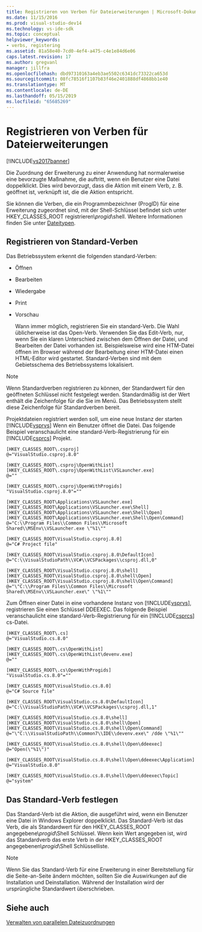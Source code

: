 ```yaml
---
title: Registrieren von Verben für Dateierweiterungen | Microsoft-Dokumentation
ms.date: 11/15/2016
ms.prod: visual-studio-dev14
ms.technology: vs-ide-sdk
ms.topic: conceptual
helpviewer_keywords:
- verbs, registering
ms.assetid: 81a58e40-7cd0-4ef4-a475-c4e1e84d6e06
caps.latest.revision: 17
ms.author: gregvanl
manager: jillfra
ms.openlocfilehash: dbd97310163a4eb3ae5502c6341dc73322ca653d
ms.sourcegitcommit: 08fc78516f1107b83f46e2401888df4868bb1e40
ms.translationtype: MT
ms.contentlocale: de-DE
ms.lasthandoff: 05/15/2019
ms.locfileid: "65685269"
---
```

# <a name="registering-verbs-for-file-name-extensions"></a>Registrieren von Verben für Dateierweiterungen
[!INCLUDE[vs2017banner](../includes/vs2017banner.md)]

Die Zuordnung der Erweiterung zu einer Anwendung hat normalerweise eine bevorzugte Maßnahme, die auftritt, wenn ein Benutzer eine Datei doppelklickt. Dies wird bevorzugt, dass die Aktion mit einem Verb, z. B. geöffnet ist, verknüpft ist, die die Aktion entspricht.  
  
 Sie können die Verben, die ein Programmbezeichner (ProgID) für eine Erweiterung zugeordnet sind, mit der Shell-Schlüssel befindet sich unter HKEY_CLASSES_ROOT registrieren\\*progid*\shell. Weitere Informationen finden Sie unter [Dateitypen](https://msdn.microsoft.com/library/windows/desktop/cc144148\(v=vs.85\).aspx).  
  
## <a name="registering-standard-verbs"></a>Registrieren von Standard-Verben  
 Das Betriebssystem erkennt die folgenden standard-Verben:  
  
- Öffnen  
  
- Bearbeiten  
  
- Wiedergabe  
  
- Print  
  
- Vorschau  
  
  Wann immer möglich, registrieren Sie ein standard-Verb. Die Wahl üblicherweise ist das Open-Verb. Verwenden Sie das Edit-Verb, nur, wenn Sie ein klaren Unterschied zwischen dem Öffnen der Datei, und Bearbeiten der Datei vorhanden ist. Beispielsweise wird eine HTM-Datei öffnen im Browser während der Bearbeitung einer HTM-Datei einen HTML-Editor wird gestartet. Standard-Verben sind mit dem Gebietsschema des Betriebssystems lokalisiert.  
  
> [!NOTE]
> Wenn Standardverben registrieren zu können, der Standardwert für den geöffneten Schlüssel nicht festgelegt werden. Standardmäßig ist der Wert enthält die Zeichenfolge für die Sie im Menü. Das Betriebssystem stellt diese Zeichenfolge für Standardverben bereit.  
  
 Projektdateien registriert werden soll, um eine neue Instanz der starten [!INCLUDE[vsprvs](../includes/vsprvs-md.md)] Wenn ein Benutzer öffnet die Datei. Das folgende Beispiel veranschaulicht eine standard-Verb-Registrierung für ein [!INCLUDE[csprcs](../includes/csprcs-md.md)] Projekt.  
  
```  
[HKEY_CLASSES_ROOT\.csproj]  
@="VisualStudio.csproj.8.0"  
  
[HKEY_CLASSES_ROOT\.csproj\OpenWithList]  
[HKEY_CLASSES_ROOT\.csproj\OpenWithList\VSLauncher.exe]  
@=""  
  
[HKEY_CLASSES_ROOT\.csproj\OpenWithProgids]  
"VisualStudio.csproj.8.0"=""  
  
[HKEY_CLASSES_ROOT\Applications\VSLauncher.exe]  
[HKEY_CLASSES_ROOT\Applications\VSLauncher.exe\Shell]  
[HKEY_CLASSES_ROOT\Applications\VSLauncher.exe\Shell\Open]  
[HKEY_CLASSES_ROOT\Applications\VSLauncher.exe\Shell\Open\Command]  
@="C:\\Program Files\\Common Files\\Microsoft Shared\\MSEnv\\VSLauncher.exe \"%1\""  
  
[HKEY_CLASSES_ROOT\VisualStudio.csproj.8.0]  
@="C# Project file"  
  
[HKEY_CLASSES_ROOT\VisualStudio.csproj.8.0\DefaultIcon]  
@="C:\\VisualStudioPath\\VC#\\VCSPackages\\csproj.dll,0"  
  
[HKEY_CLASSES_ROOT\VisualStudio.csproj.8.0\shell]  
[HKEY_CLASSES_ROOT\VisualStudio.csproj.8.0\shell\Open]  
[HKEY_CLASSES_ROOT\VisualStudio.csproj.8.0\shell\Open\Command]  
@="\"C:\\Program Files\\Common Files\\Microsoft Shared\\MSEnv\\VSLauncher.exe\" \"%1\""  
```  
  
 Zum Öffnen einer Datei in eine vorhandene Instanz von [!INCLUDE[vsprvs](../includes/vsprvs-md.md)], registrieren Sie einen Schlüssel DDEEXEC. Das folgende Beispiel veranschaulicht eine standard-Verb-Registrierung für ein [!INCLUDE[csprcs](../includes/csprcs-md.md)] cs-Datei.  
  
```  
[HKEY_CLASSES_ROOT\.cs]  
@="VisualStudio.cs.8.0"  
  
[HKEY_CLASSES_ROOT\.cs\OpenWithList]  
[HKEY_CLASSES_ROOT\.cs\OpenWithList\devenv.exe]  
@=""  
  
[HKEY_CLASSES_ROOT\.cs\OpenWithProgids]  
"VisualStudio.cs.8.0"=""  
  
[HKEY_CLASSES_ROOT\VisualStudio.cs.8.0]  
@="C# Source file"  
  
[HKEY_CLASSES_ROOT\VisualStudio.cs.8.0\DefaultIcon]  
@="C:\\VisualStudioPath\\VC#\\VCSPackages\\csproj.dll,1"  
  
[HKEY_CLASSES_ROOT\VisualStudio.cs.8.0\shell]  
[HKEY_CLASSES_ROOT\VisualStudio.cs.8.0\shell\Open]  
[HKEY_CLASSES_ROOT\VisualStudio.cs.8.0\shell\Open\Command]  
@="\"C:\\VisualStudioPath\\Common7\\IDE\\devenv.exe\" /dde \"%1\""  
  
[HKEY_CLASSES_ROOT\VisualStudio.cs.8.0\shell\Open\ddeexec]  
@="Open(\"%1\")"  
  
[HKEY_CLASSES_ROOT\VisualStudio.cs.8.0\shell\Open\ddeexec\Application]  
@="VisualStudio.8.0"  
  
[HKEY_CLASSES_ROOT\VisualStudio.cs.8.0\shell\Open\ddeexec\Topic]  
@="system"  
```  
  
## <a name="setting-the-default-verb"></a>Das Standard-Verb festlegen  
 Das Standard-Verb ist die Aktion, die ausgeführt wird, wenn ein Benutzer eine Datei in Windows Explorer doppelklickt. Das Standard-Verb ist das Verb, die als Standardwert für den HKEY_CLASSES_ROOT angegebene\\*progid*\Shell Schlüssel. Wenn kein Wert angegeben ist, wird das Standardverb das erste Verb in der HKEY_CLASSES_ROOT angegebenen\\*progid*\Shell Schlüsselliste.  
  
> [!NOTE]
> Wenn Sie das Standard-Verb für eine Erweiterung in einer Bereitstellung für die Seite-an-Seite ändern möchten, sollten Sie die Auswirkungen auf die Installation und Deinstallation. Während der Installation wird der ursprüngliche Standardwert überschrieben.  
  
## <a name="see-also"></a>Siehe auch  
 [Verwalten von parallelen Dateizuordnungen](../extensibility/managing-side-by-side-file-associations.md)
